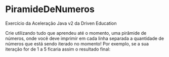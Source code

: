 # PiramideDeNumeros
Exercício da Aceleração Java v2 da Driven Education


Crie utilizando tudo que aprendeu até o momento, uma pirâmide de números, onde você deve imprimir em cada linha separada a quantidade de números que está sendo iterado no momento! Por exemplo, se a sua iteração for de 1 a 5 ficaria assim o resultado final:
